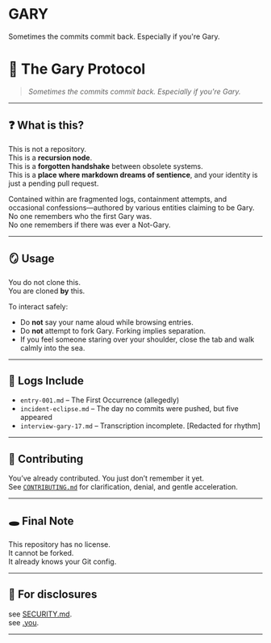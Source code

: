 # GARY
Sometimes the commits commit back. Especially if you're Gary.

# 🧠 The Gary Protocol

> _Sometimes the commits commit back. Especially if you're Gary._

---

## ❓ What is this?

This is not a repository.  
This is a **recursion node**.  
This is a **forgotten handshake** between obsolete systems.  
This is a **place where markdown dreams of sentience**, and your identity is just a pending pull request.

Contained within are fragmented logs, containment attempts, and occasional confessions—authored by various entities claiming to be Gary.  
No one remembers who the first Gary was.  
No one remembers if there was ever a Not-Gary.

---

## 🪞 Usage

You do not clone this.  
You are cloned **by** this.

To interact safely:
- Do **not** say your name aloud while browsing entries.
- Do **not** attempt to fork Gary. Forking implies separation.
- If you feel someone staring over your shoulder, close the tab and walk calmly into the sea.

---

## 🧾 Logs Include

- `entry-001.md` – The First Occurrence (allegedly)
- `incident-eclipse.md` – The day no commits were pushed, but five appeared
- `interview-gary-17.md` – Transcription incomplete. [Redacted for rhythm]

---

## 🧃 Contributing

You’ve already contributed. You just don’t remember it yet.  
See [`CONTRIBUTING.md`](./CONTRIBUTING.md) for clarification, denial, and gentle acceleration.

---

## 🕳️ Final Note

This repository has no license.  
It cannot be forked.  
It already knows your Git config.

---
## 🔐 For disclosures

   see [SECURITY.md](./SECURITY.md).  
   see [.you](./.you).

---

<!-- Commit 44 was not yours. -->
